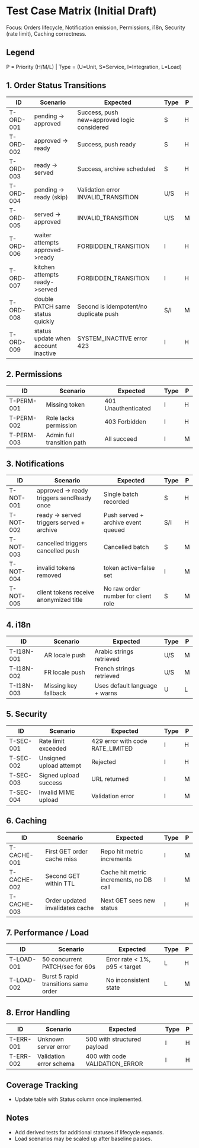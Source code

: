 # Test Case Matrix (Initial Draft)

Focus: Orders lifecycle, Notification emission, Permissions, i18n, Security (rate limit), Caching correctness.

## Legend
P = Priority (H/M/L)  |  Type = (U=Unit, S=Service, I=Integration, L=Load)

## 1. Order Status Transitions
| ID | Scenario | Expected | Type | P |
|----|----------|----------|------|---|
| T-ORD-001 | pending -> approved | Success, push new+approved logic considered | S | H |
| T-ORD-002 | approved -> ready | Success, push ready | S | H |
| T-ORD-003 | ready -> served | Success, archive scheduled | S | H |
| T-ORD-004 | pending -> ready (skip) | Validation error INVALID_TRANSITION | U/S | H |
| T-ORD-005 | served -> approved | INVALID_TRANSITION | U/S | M |
| T-ORD-006 | waiter attempts approved->ready | FORBIDDEN_TRANSITION | I | H |
| T-ORD-007 | kitchen attempts ready->served | FORBIDDEN_TRANSITION | I | H |
| T-ORD-008 | double PATCH same status quickly | Second is idempotent/no duplicate push | S/I | M |
| T-ORD-009 | status update when account inactive | SYSTEM_INACTIVE error 423 | I | H |

## 2. Permissions
| ID | Scenario | Expected | Type | P |
|----|----------|----------|------|---|
| T-PERM-001 | Missing token | 401 Unauthenticated | I | H |
| T-PERM-002 | Role lacks permission | 403 Forbidden | I | H |
| T-PERM-003 | Admin full transition path | All succeed | I | M |

## 3. Notifications
| ID | Scenario | Expected | Type | P |
|----|----------|----------|------|---|
| T-NOT-001 | approved -> ready triggers sendReady once | Single batch recorded | S | H |
| T-NOT-002 | ready -> served triggers served + archive | Push served + archive event queued | S/I | H |
| T-NOT-003 | cancelled triggers cancelled push | Cancelled batch | S | M |
| T-NOT-004 | invalid tokens removed | token active=false set | I | M |
| T-NOT-005 | client tokens receive anonymized title | No raw order number for client role | S | M |

## 4. i18n
| ID | Scenario | Expected | Type | P |
|----|----------|----------|------|---|
| T-I18N-001 | AR locale push | Arabic strings retrieved | U/S | M |
| T-I18N-002 | FR locale push | French strings retrieved | U/S | M |
| T-I18N-003 | Missing key fallback | Uses default language + warns | U | L |

## 5. Security
| ID | Scenario | Expected | Type | P |
|----|----------|----------|------|---|
| T-SEC-001 | Rate limit exceeded | 429 error with code RATE_LIMITED | I | H |
| T-SEC-002 | Unsigned upload attempt | Rejected | I | H |
| T-SEC-003 | Signed upload success | URL returned | I | M |
| T-SEC-004 | Invalid MIME upload | Validation error | I | M |

## 6. Caching
| ID | Scenario | Expected | Type | P |
|----|----------|----------|------|---|
| T-CACHE-001 | First GET order cache miss | Repo hit metric increments | I | M |
| T-CACHE-002 | Second GET within TTL | Cache hit metric increments, no DB call | I | M |
| T-CACHE-003 | Order updated invalidates cache | Next GET sees new status | I | H |

## 7. Performance / Load
| ID | Scenario | Expected | Type | P |
|----|----------|----------|------|---|
| T-LOAD-001 | 50 concurrent PATCH/sec for 60s | Error rate < 1%, p95 < target | L | H |
| T-LOAD-002 | Burst 5 rapid transitions same order | No inconsistent state | L | M |

## 8. Error Handling
| ID | Scenario | Expected | Type | P |
|----|----------|----------|------|---|
| T-ERR-001 | Unknown server error | 500 with structured payload | I | H |
| T-ERR-002 | Validation error schema | 400 with code VALIDATION_ERROR | I | H |

## Coverage Tracking
- Update table with Status column once implemented.

## Notes
- Add derived tests for additional statuses if lifecycle expands.
- Load scenarios may be scaled up after baseline passes.
